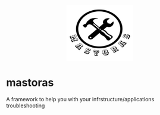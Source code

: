 <p align="center">
  <img width="180" height="150" src="mastoras.png">
</p>

# mastoras
A framework to help you with your infrstructure/applications troubleshooting
